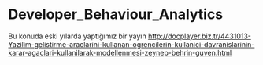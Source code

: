 # Developer_Behaviour_Analytics
Bu konuda eski yılarda yaptığımız bir yayın
http://docplayer.biz.tr/4431013-Yazilim-gelistirme-araclarini-kullanan-ogrencilerin-kullanici-davranislarinin-karar-agaclari-kullanilarak-modellenmesi-zeynep-behrin-guven.html
